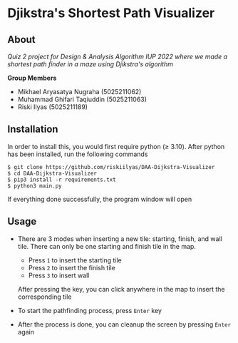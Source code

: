 # Djikstra's Shortest Path Visualizer

## About

_Quiz 2 project for Design & Analysis Algorithm IUP 2022 where
we made a shortest path finder in a maze using Djikstra's algorithm_

**Group Members**

- Mikhael Aryasatya Nugraha (5025211062)
- Muhammad Ghifari Taqiuddin (5025211063)
- Riski Ilyas (5025211189)

## Installation

In order to install this, you would first require python (≥ 3.10).
After python has been installed, run the following commands

```
$ git clone https://github.com/riskiilyas/DAA-Dijkstra-Visualizer
$ cd DAA-Dijkstra-Visualizer
$ pip3 install -r requirements.txt
$ python3 main.py
```

If everything done successfully, the program window will open

## Usage

- There are 3 modes when inserting a new tile: starting, finish, and wall tile.
  There can only be one starting and finish tile in the map.
    - Press `1` to insert the starting tile
    - Press `2` to insert the finish tile
    - Press `3` to insert wall

  After pressing the key, you can click anywhere in the map to insert the corresponding tile

- To start the pathfinding process, press `Enter` key
- After the process is done, you can cleanup the screen by pressing `Enter` again

